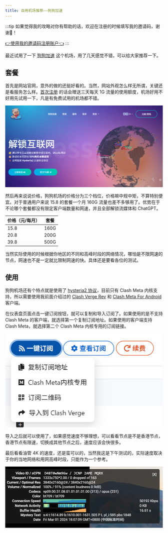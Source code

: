 ```yaml
---
title: 自用机场推荐——狗狗加速
---
```


:::tip
如果觉得我的攻略对你有帮助的话，欢迎在注册的时候填写我的邀请码，谢谢🙏！

[👉使用我的邀请码注册账户👈](https://panel.dg1.top/#/register?code=Y37M4LAo)
:::

最近试用了一下 [狗狗加速](https://dg1.top/) 这个机场，用了几天感觉不错，可以给大家推荐一下。

## 套餐

首先是网站官网，意外的做的还挺好看的。当然，网站外观怎么样无所谓，关键还是看服务怎么样。[首次注册](https://panel.dg1.top/#/register?code=Y37M4LAo) 的话会赠送三天每天 1G 流量的使用额度，机场好用不好用先试用一下，凡是有免费试用的机场都不错。

![官网](../../../assets/image//dg1-20240301010826.png)

然后再来说说价格，狗狗机场的价格分为三个档位，价格嘛中规中矩，不算特别便宜。对于普通用户来说 15.8 的套餐一个月 160G 流量也差不多够用了。优势在于不论哪个套餐都没有限定客户端数量和网速，并且全部解锁流媒体和 ChatGPT。

| 价格（元/每月） | 套餐 |
| --------------- | ---- |
| 15.8            | 160G |
| 20.8            | 200G |
| 39.8            | 500G |

当然实际使用的时候根据你地区的不同和高峰时段的网络情况，哪怕是不限网速的节点，网速也不是一定就比限制网速的快。具体还是要看各位的测试。

## 使用

狗狗机场还有个特点就是使用了 [hysteria2 协议](https://v2.hysteria.network/zh/)，目前只有 Clash Meta 内核支持，所以需要使用我前面介绍过的 [Clash Verge Rev](/proxy/clash-verge-rev) 和 [Clash Meta For Android](/proxy/clash-meta-for-android) 客户端。

在仪表盘页面点击一键订阅按钮，就可以复制和导入订阅了。如果使用的是不支持 Clash Meta 的客户端，就选择第一个复制订阅地址。如果使用的客户端支持 Clash Meta，就选择第二个 Clash Meta 内核专用的订阅链接。

![导入订阅](../../../assets/image//dg1-20240301022229.png)

导入之后就可以使用了，如果感觉速度不够理想，可以看看节点是不是香港节点，香港节点有限速，切换成其他节点之后，速度应该会快很多。

最后看看油管 4K 的速度，还是蛮可以的，当然我这是下午测试的，实际速度取决于你的当地网络和用网高峰时段，只能作为一个参考。

![油管 4K 速度](../../../assets/image//dg1-20240301180901.png)
